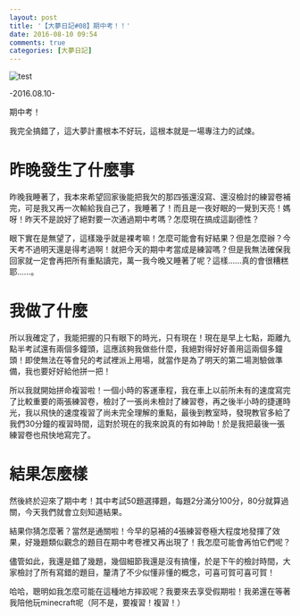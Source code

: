 ```yaml
---
layout: post
title: '【大夢日記#08】期中考！！'
date: 2016-08-10 09:54
comments: true
categories: [大夢日記]
---
```

![test](https://imgur.com/z5O6iTZ.jpg)

-2016.08.10-

期中考！

我完全搞錯了，這大夢計畫根本不好玩，這根本就是一場專注力的試煉。

# 昨晚發生了什麼事

昨晚我睡著了，我本來希望回家後能把我欠的那四張還沒寫、還沒檢討的練習卷補完，可是我又再一次輸給我自己了，我睡著了！而且是一夜好眠的一覺到天亮！媽呀！昨天不是說好了絕對要一次通過期中考嗎？怎麼現在搞成這副德性？

眼下實在是無望了，這樣幾乎就是裸考嘛！怎麼可能會有好結果？但是怎麼辦？今天考不過明天還是得考過啊！就把今天的期中考當成是練習嗎？但是我無法確保我回家就一定會再把所有重點讀完，萬一我今晚又睡著了呢？這樣......真的會很糟糕耶......。

# 我做了什麼

所以我確定了，我能把握的只有眼下的時光，只有現在！現在是早上七點，距離九點半考試還有兩個多鐘頭，這應該夠我做些什麼，我絕對得好好善用這兩個多鐘頭！即使無法在等會兒的考試裡派上用場，就當作是為了明天的第二場測驗做準備，我也要好好給他拼一把！

所以我就開始拼命複習啦！一個小時的客運車程，我在車上以前所未有的速度寫完了比較重要的兩張練習卷，檢討了一張尚未檢討了練習卷，再之後半小時的捷運時光，我以飛快的速度複習了尚未完全理解的重點，最後到教室時，發現教官多給了我們30分鐘的複習時間，這對於現在的我來說真的有如神助！於是我把最後一張練習卷也飛快地寫完了。

# 結果怎麼樣

然後終於迎來了期中考！其中考試50題選擇題，每題2分滿分100分，80分就算過關，今天我們就會立刻知道結果。

結果你猜怎麼著？當然是通關啦！今早的惡補的4張練習卷極大程度地發揮了效果，好幾題類似觀念的題目在期中考卷裡又再出現了！我怎麼可能會再怕它們呢？

儘管如此，我還是錯了幾題，幾個細節我還是沒有搞懂，於是下午的檢討時間，大家檢討了所有寫錯的題目，釐清了不少似懂非懂的概念，可喜可賀可喜可賀！

哈哈，聰明如我怎麼可能在這種地方摔跤呢？我要來去享受假期啦！我弟還在等著我陪他玩minecraft呢（阿不是，要複習！複習！）
